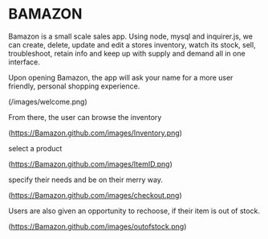 # BAMAZON

Bamazon is a small scale sales app. 
Using node, mysql and inquirer.js, we can create, delete, update and edit a stores inventory, 
watch its stock, sell, troubleshoot, retain info and keep up with supply and demand all in one interface.

Upon opening Bamazon, the app will ask your name for a more user friendly, personal shopping experience. 



(/images/welcome.png)

From there, the user can browse the inventory

(https://Bamazon.github.com/images/Inventory.png)

select a product 

(https://Bamazon.github.com/images/ItemID.png)

specify their needs and be on their merry way.

(https://Bamazon.github.com/images/checkout.png)

Users are also given an opportunity to rechoose, if their item is out of stock. 

(https://Bamazon.github.com/images/outofstock.png)
